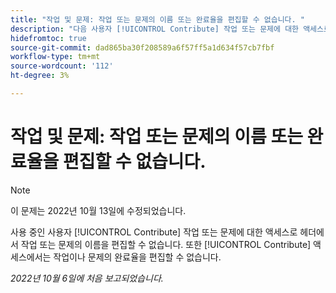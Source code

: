 ```yaml
---
title: "작업 및 문제: 작업 또는 문제의 이름 또는 완료율을 편집할 수 없습니다. "
description: "다음 사용자 [!UICONTROL Contribute] 작업 또는 문제에 대한 액세스로 헤더에서 작업 또는 문제의 이름을 편집할 수 없습니다. 또한 [!UICONTROL Contribute] 액세스에서는 작업이나 문제의 완료율을 편집할 수 없습니다."
hidefromtoc: true
source-git-commit: dad865ba30f208589a6f57ff5a1d634f57cb7fbf
workflow-type: tm+mt
source-wordcount: '112'
ht-degree: 3%

---
```



# 작업 및 문제: 작업 또는 문제의 이름 또는 완료율을 편집할 수 없습니다.

>[!NOTE]
>
>이 문제는 2022년 10월 13일에 수정되었습니다.

사용 중인 사용자 [!UICONTROL Contribute] 작업 또는 문제에 대한 액세스로 헤더에서 작업 또는 문제의 이름을 편집할 수 없습니다. 또한 [!UICONTROL Contribute] 액세스에서는 작업이나 문제의 완료율을 편집할 수 없습니다.

_2022년 10월 6일에 처음 보고되었습니다._

